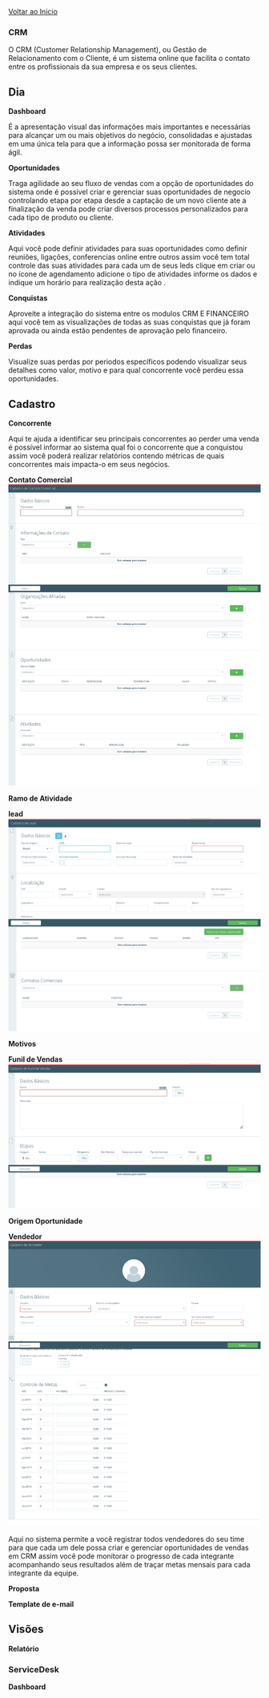 [Voltar ao Inicio](../../)

 ### CRM
 O CRM (Customer Relationship Management), ou Gestão de Relacionamento com o Cliente, é um sistema online que facilita o contato entre os profissionais da sua empresa e os seus clientes.

## Dia    
**Dashboard**

É a apresentação visual das informações mais importantes e necessárias para alcançar um ou mais objetivos do negócio, consolidadas e ajustadas em uma única tela para que a informação possa ser monitorada de forma ágil.

**Oportunidades**

Traga agilidade ao seu fluxo de vendas com a opção de oportunidades do sistema onde é possível criar e gerenciar suas oportunidades de negocio controlando etapa por etapa desde a captação de um novo cliente ate a finalização da venda pode criar diversos processos personalizados para cada tipo de produto ou cliente.  

**Atividades**

Aqui você pode definir atividades para suas oportunidades como definir reuniões, ligações, conferencias online entre outros assim você tem total controle das suas atividades para cada um de seus leds clique em criar ou no ícone de agendamento adicione o tipo de atividades informe os dados e indique um horário para realização desta ação .

**Conquistas**

Aproveite a integração do sistema entre os modulos CRM E FINANCEIRO aqui você tem as visualizações de todas as suas conquistas que já foram aprovada ou ainda estão pendentes de aprovação pelo financeiro.   

**Perdas**

Visualize suas perdas por periodos específicos podendo visualizar seus detalhes como valor, motivo e para qual concorrente você perdeu essa oportunidades.

## Cadastro
**Concorrente**

Aqui te ajuda a identificar seu principais concorrentes ao perder uma venda é possível informar ao sistema qual foi o concorrente que a conquistou assim você poderá realizar relatórios contendo métricas de quais concorrentes mais impacta-o em seus negócios.

**Contato Comercial**
![Cadastro](../prints/CRM/CADASTRO/CONTATOIMAGEM.png)



**Ramo de Atividade**

**lead**
![Cadastro](../prints/CRM/CADASTRO/CADASTROLED.png)


**Motivos**

**Funil de Vendas**
![Cadastro](../prints/CRM/CADASTRO/funildevendas.png)


**Origem Oportunidade**

**Vendedor**
![Cadastro](../prints/CRM/CADASTRO/cadastrovendedor.png)

Aqui no sistema permite a você registrar todos vendedores do seu time para que cada um dele possa criar e gerenciar oportunidades de vendas em CRM assim você pode monitorar o progresso de cada integrante acompanhando seus resultados além de traçar metas mensais para cada integrante da equipe.

**Proposta**

**Template de e-mail**

## Visões    
**Relatório**

### ServiceDesk
**Dashboard**
